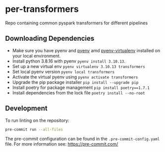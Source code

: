 # per-transformers
Repo containing common pyspark transformers for different pipelines

## Downloading Dependencies

- Make sure you have pyenv and [pyenv](https://github.com/pyenv/pyenv) amd [pyenv-virtualenv](https://github.com/pyenv/pyenv-virtualenv) installed on your local environment.
- Install python 3.8.16 with pyenv `pyenv install 3.10.13`.
- Set up a new virtual env `pyenv virtualenv 3.10.13 transformers`
- Set local pyenv version `pyenv local transformers`
- Activate the virtual pyenv using `pyenv activate transformers`
- Upgrade the pip package installer `pip install --upgrade pip`
- Install poetry for package management `pip install poetry==1.7.1`
- Install dependencies from the lock file `poetry install --no-root` 

## Development

To run linting on the repository:

```bash
pre-commit run --all-files
```

The pre-commit configuration can be found in the `.pre-commit-config.yaml` file. For more information see: https://pre-commit.com/
